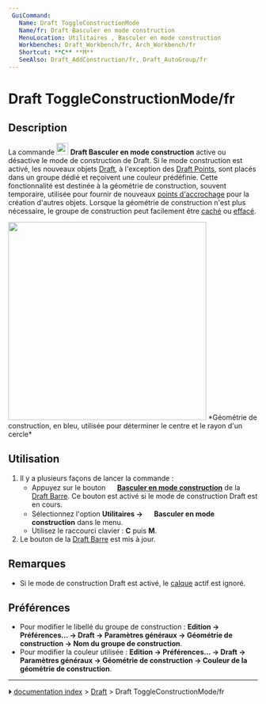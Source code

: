```yaml
---
 GuiCommand:
   Name: Draft ToggleConstructionMode
   Name/fr: Draft Basculer en mode construction
   MenuLocation: Utilitaires , Basculer en mode construction
   Workbenches: Draft_Workbench/fr, Arch_Workbench/fr
   Shortcut: **C** **M**
   SeeAlso: Draft_AddConstruction/fr, Draft_AutoGroup/fr
---
```


# Draft ToggleConstructionMode/fr

## Description

La commande <img alt="" src=images/Draft_ToggleConstructionMode.svg  style="width:24px;"> **Draft Basculer en mode construction** active ou désactive le mode de construction de Draft. Si le mode construction est activé, les nouveaux objets [Draft](Draft_Workbench/fr.md), à l\'exception des [Draft Points](Draft_Point/fr.md), sont placés dans un groupe dédié et reçoivent une couleur prédéfinie. Cette fonctionnalité est destinée à la géométrie de construction, souvent temporaire, utilisée pour fournir de nouveaux [points d\'accrochage](Draft_Snap/fr.md) pour la création d\'autres objets. Lorsque la géométrie de construction n\'est plus nécessaire, le groupe de construction peut facilement être [caché](Std_HideSelection/fr.md) ou [effacé](Std_Delete/fr.md).

<img alt="" src=images/Draft_construction_mode_example.jpg  style="width:400px;"> 
*Géométrie de construction, en bleu, utilisée pour déterminer le centre et le rayon d'un cercle*

## Utilisation

1.  Il y a plusieurs façons de lancer la commande :
    -   Appuyez sur le bouton **<img src="images/Draft_ToggleConstructionMode.svg" width=16px> [Basculer en mode construction](Draft_ToggleConstructionMode/fr.md)** de la [Draft Barre](Draft_Tray/fr.md). Ce bouton est activé si le mode de construction Draft est en cours.
    -   Sélectionnez l\'option **Utilitaires → <img src="images/Draft_ToggleConstructionMode.svg" width=16px> Basculer en mode construction** dans le menu.
    -   Utilisez le raccourci clavier : **C** puis **M**.
2.  Le bouton de la [Draft Barre](Draft_Tray/fr.md) est mis à jour.

## Remarques

-   Si le mode de construction Draft est activé, le [calque](Draft_Layer/fr.md) actif est ignoré.

## Préférences

-   Pour modifier le libellé du groupe de construction : **Edition → Préférences... → Draft → Paramètres généraux → Géométrie de construction → Nom du groupe de construction**.
-   Pour modifier la couleur utilisée : **Edition → Préférences... → Draft → Paramètres généraux → Géométrie de construction → Couleur de la géométrie de construction**.



---
⏵ [documentation index](../README.md) > [Draft](Draft_Workbench.md) > Draft ToggleConstructionMode/fr
